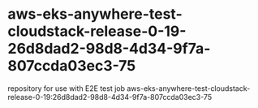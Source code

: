 # aws-eks-anywhere-test-cloudstack-release-0-19-26d8dad2-98d8-4d34-9f7a-807ccda03ec3-75
repository for use with E2E test job aws-eks-anywhere-test-cloudstack-release-0-19:26d8dad2-98d8-4d34-9f7a-807ccda03ec3-75
